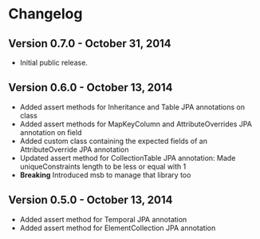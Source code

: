 # Changelog

## Version 0.7.0 - October 31, 2014

- Initial public release.

## Version 0.6.0 - October 13, 2014

- Added assert methods for Inheritance and Table JPA annotations on class
- Added assert methods for MapKeyColumn and AttributeOverrides JPA annotation on field
- Added custom class containing the expected fields of an AttributeOverride JPA annotation
- Updated assert method for CollectionTable JPA annotation: Made uniqueConstraints length to be less or equal with 1
- **Breaking** Introduced msb to manage that library too

## Version 0.5.0 - October 13, 2014

- Added assert method for Temporal JPA annotation
- Added assert method for ElementCollection JPA annotation
